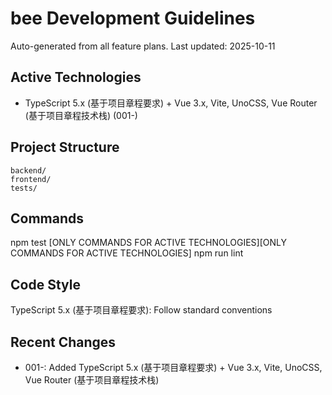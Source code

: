 # bee Development Guidelines

Auto-generated from all feature plans. Last updated: 2025-10-11

## Active Technologies

- TypeScript 5.x (基于项目章程要求) + Vue 3.x, Vite, UnoCSS, Vue Router (基于项目章程技术栈) (001-)

## Project Structure

```
backend/
frontend/
tests/
```

## Commands

npm test [ONLY COMMANDS FOR ACTIVE TECHNOLOGIES][ONLY COMMANDS FOR ACTIVE TECHNOLOGIES] npm run lint

## Code Style

TypeScript 5.x (基于项目章程要求): Follow standard conventions

## Recent Changes

- 001-: Added TypeScript 5.x (基于项目章程要求) + Vue 3.x, Vite, UnoCSS, Vue Router (基于项目章程技术栈)

<!-- MANUAL ADDITIONS START -->
<!-- MANUAL ADDITIONS END -->
